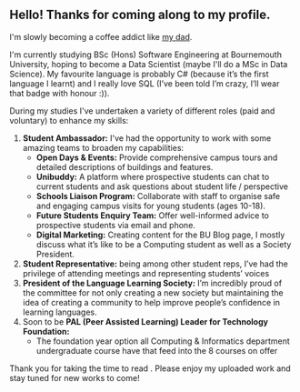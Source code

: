 ## Hello! Thanks for coming along to my profile.
I'm slowly becoming a coffee addict like [my dad](https://github.com/M1XZG).

I'm currently studying BSc (Hons) Software Engineering at Bournemouth University, hoping to become a Data Scientist (maybe I'll do a MSc in Data Science). My favourite language is probably C# (because it’s the first language I learnt) and I really love SQL (I’ve been told I’m crazy, I’ll wear that badge with honour :)).

During my studies I've undertaken a variety of different roles (paid and voluntary) to enhance my skills:
1. **Student Ambassador:** I've had the opportunity to work with some amazing teams to broaden my capabilities:
    - **Open Days & Events:** Provide comprehensive campus tours and detailed descriptions of buildings and features.
    - **Unibuddy:** A platform where prospective students can chat to current students and ask questions about student life / perspective
    - **Schools Liaison Program:** Collaborate with staff to organise safe and engaging campus visits for young students (ages 10-18).
    - **Future Students Enquiry Team:** Offer well-informed advice to prospective students via email and phone.
    - **Digital Marketing:** Creating content for the BU Blog page, I mostly discuss what it’s like to be a Computing student as well as a Society President.
2. **Student Representative:** being among other student reps, I’ve had the privilege of attending meetings and representing students’ voices
3. **President of the Language Learning Society:** I’m incredibly proud of the committee for not only creating a new society but maintaining the idea of creating a community to help improve people’s confidence in learning languages.
4. Soon to be **PAL (Peer Assisted Learning) Leader for Technology Foundation:**
    - The foundation year option all Computing & Informatics department undergraduate course have that feed into the 8 courses on offer

Thank you for taking the time to read . Please enjoy my uploaded work and stay tuned for new works to come!
